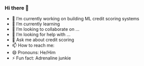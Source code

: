 ### Hi there 👋 

<!--
**LangatGilbert/LangatGilbert** is a ✨ _special_ ✨ repository because its `README.md` (this file) appears on your GitHub profile.

Here are some ideas to get you started:
-->
- 🔭 I’m currently working on building ML credit scoring systems
- 🌱 I’m currently learning 
- 👯 I’m looking to collaborate on ...
- 🤔 I’m looking for help with ...
- 💬 Ask me about credit scoring
- 📫 How to reach me: 
- 😄 Pronouns: He/Him
- ⚡ Fun fact: Adrenaline junkie

